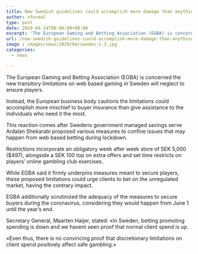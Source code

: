 ```yaml
---
title: New Swedish guidelines could accomplish more damage than anything else as per EGBA
author: xforeal 
type: post
date: 2020-04-24T00:00:00+00:00
excerpt: 'The European Gaming and Betting Association (EGBA) is concerned the new transitory limitations on web based gaming in Sweden will neglect to ensure players '
url: /new-swedish-guidelines-could-accomplish-more-damage-than-anything-else-as-per-egba/
image : images/news/2020/04/sweden-1-3.jpg
categories:
  - news

---
```

The European Gaming and Betting Association (EGBA) is concerned the new transitory limitations on web based gaming in Sweden will neglect to ensure players. 

Instead, the European business body cautions the limitations could accomplish more mischief to buyer insurance than give assistance to the individuals who need it the most. 

This reaction comes after Swedens government managed savings serve Ardalan Shekarabi proposed various measures to confine issues that may happen from web based betting during lockdown. 

Restrictions incorporate an obligatory week after week store of SEK 5,000 ($497), alongside a SEK 100 top on extra offers and set time restricts on players&#8217; online gambling club exercises. 

While EGBA said it firmly underpins measures meant to secure players, these proposed limitations could urge clients to bet on the unregulated market, having the contrary impact. 

EGBA additionally scrutinized the adequacy of the measures to secure buyers during the coronavirus, considering they would happen from June 1 until the year&#8217;s end. 

Secretary General, Maarten Haijer, stated: &#171;In Sweden, betting promoting spending is down and we havent seen proof that normal client spend is up. 

&#171;Even thus, there is no convincing proof that discretionary limitations on client spend positively affect safe gambling.&#187;